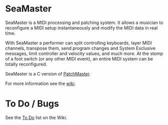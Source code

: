 # SeaMaster

SeaMaster is a MIDI processing and patching system. It allows a musician
to reconfigure a MIDI setup instantaneously and modify the MIDI data in real
time.

With SeaMaster a performer can split controlling keyboards, layer MIDI
channels, transpose them, send program changes and System Exclusive
messages, limit controller and velocity values, and much more. At the stomp
of a foot switch (or any other MIDI event), an entire MIDI system can be
totally reconfigured.

SeaMaster is a C version of [PatchMaster](https://patchmaster.org/).

For more information see the [wiki](https://github.com/jimm/seamaster/wiki).

# To Do / Bugs

See the [To Do](https://github.com/jimm/seamaster/wiki/To-Do) list on the Wiki.
